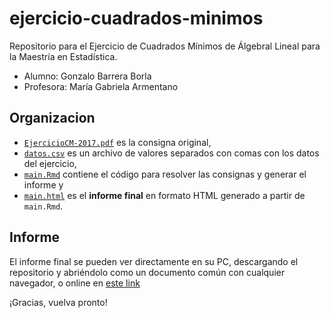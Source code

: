 # ejercicio-cuadrados-minimos
Repositorio para el Ejercicio de Cuadrados Mínimos de Álgebral Lineal para la Maestría en Estadística.

* Alumno: Gonzalo Barrera Borla
* Profesora: María Gabriela Armentano

## Organizacion
* [`EjercicioCM-2017.pdf`](EjercicioCM-2017.pdf) es la consigna original,
* [`datos.csv`](datos.csv) es un archivo de valores separados con comas con los datos del ejercicio,
* [`main.Rmd`](main.Rmd) contiene el código para resolver las consignas y generar el informe y
* [`main.html`](main.html) es el **informe final** en formato HTML generado a partir de `main.Rmd`.
  
  
## Informe
El informe final se pueden ver directamente en su PC, descargando el repositorio y abriéndolo como un documento común con cualquier navegador, o online en [este link](http://htmlpreview.github.io/?https://github.com/capitantoto/ejercicio-cuadrados-minimos/blob/master/main.html)

¡Gracias, vuelva pronto!

